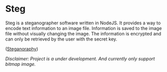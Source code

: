 # Steg
  Steg is a steganographer software written in NodeJS. It provides a way to encode text information to an image file. 
  Information is saved to the image file without visually changing the image. The information is encrypted and can only be retrieved by the user with the secret key.
  
  ([Steganoraphy](https://en.wikipedia.org/wiki/Steganography))
  
  *Disclaimer: Project is a under development. And currently only support bitmap image.*
